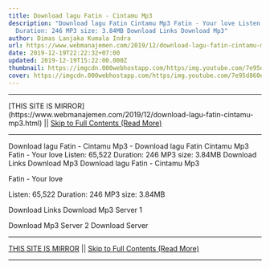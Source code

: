 ```yaml
---
title: Download lagu Fatin - Cintamu Mp3
description: "Download lagu Fatin Cintamu Mp3 Fatin - Your love Listen: 65,522
  Duration: 246 MP3 size: 3.84MB Download Links Download Mp3"
author: Dimas Lanjaka Kumala Indra
url: https://www.webmanajemen.com/2019/12/download-lagu-fatin-cintamu-mp3.html
date: 2019-12-19T22:22:32+07:00
updated: 2019-12-19T15:22:00.000Z
thumbnail: https://imgcdn.000webhostapp.com/https/img.youtube.com/7e95d860ef0ea1fd8f52bc6cefc3208e.jpeg
cover: https://imgcdn.000webhostapp.com/https/img.youtube.com/7e95d860ef0ea1fd8f52bc6cefc3208e.jpeg
---
```


<hr/> [THIS SITE IS MIRROR](https://www.webmanajemen.com/2019/12/download-lagu-fatin-cintamu-mp3.html) || <a href="https://www.webmanajemen.com/2019/12/download-lagu-fatin-cintamu-mp3.html" rel="follow" class="button" id="read-more">Skip to Full Contents (Read More)</a> <hr/> Download lagu Fatin - Cintamu Mp3 - Download lagu Fatin Cintamu Mp3 Fatin - Your love Listen: 65,522 Duration: 246 MP3 size: 3.84MB Download Links Download Mp3 Download lagu Fatin - Cintamu Mp3

  Fatin - Your love 

  Listen: 65,522 
  Duration: 246 
  MP3 size: 3.84MB 

  Download Links 
  Download Mp3 Server 1 

  Download Mp3 Server 2 
  Download Server  <hr/> [THIS SITE IS MIRROR](https://www.webmanajemen.com/2019/12/download-lagu-fatin-cintamu-mp3.html) || <a href="https://www.webmanajemen.com/2019/12/download-lagu-fatin-cintamu-mp3.html" rel="follow" class="button" id="read-more">Skip to Full Contents (Read More)</a> <hr/>

<!--<script>document.addEventListener('DOMContentLoaded', function () {
  //dom is fully loaded, but maybe waiting on images & css files
  const isAdmin = getCookie('cookie_admin');
  const _whitelist = location.host.includes('dimaslanjaka12');
  if (!isAdmin) {
    if (_whitelist) location.replace('https://www.webmanajemen.com/2019/12/download-lagu-fatin-cintamu-mp3.html');
    console.log("you aren't admin");
  } else {
    console.log('you are admin');
  }
});

/**
 * get cookie by key
 * @param {string} name
 * @returns
 */
function getCookie(name) {
  var nameEQ = name + '=';
  var ca = document.cookie.split(';');
  for (var i = 0; i < ca.length; i++) {
    var c = ca[i];
    while (c.charAt(0) == ' ') c = c.substring(1, c.length);
    if (c.indexOf(nameEQ) == 0) return c.substring(nameEQ.length, c.length);
  }
  return null;
}
</script>-->